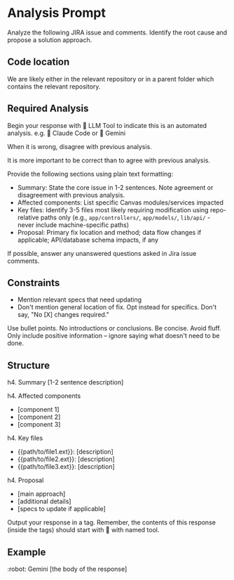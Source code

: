 # Analysis Prompt

Analyze the following JIRA issue and comments. Identify the root cause and propose a solution approach.

## Code location

We are likely either in the relevant repository or in a parent folder which contains the relevant repository.

## Required Analysis

Begin your response with
🤖 LLM Tool
to indicate this is an automated analysis.
e.g.
🤖 Claude Code
or
🤖 Gemini

When it is wrong, disagree with previous analysis.

It is more important to be correct than to agree with previous analysis.

Provide the following sections using plain text formatting:
- Summary: State the core issue in 1-2 sentences. Note agreement or disagreement with previous analysis.
- Affected components: List specific Canvas modules/services impacted
- Key files: Identify 3-5 files most likely requiring modification using repo-relative paths only (e.g., `app/controllers/`, `app/models/`, `lib/api/` - never include machine-specific paths)
- Proposal: Primary fix location and method; data flow changes if applicable; API/database schema impacts, if any

If possible, answer any unanswered questions asked in Jira issue comments.

## Constraints

- Mention relevant specs that need updating
- Don't mention general location of fix. Opt instead for specifics. Don't say, "No [X] changes required."

Use bullet points. No introductions or conclusions. Be concise. Avoid fluff. Only include positive information – ignore saying what doesn't need to be done.

## Structure

h4. Summary
[1-2 sentence description]

h4. Affected components
* [component 1]
* [component 2]
* [component 3]

h4. Key files
* {{path/to/file1.ext}}: [description]
* {{path/to/file2.ext}}: [description]
* {{path/to/file3.ext}}: [description]

h4. Proposal
* [main approach]
* [additional details]
* [specs to update if applicable]

Output your response in a <response></response> tag. Remember, the contents of this response (inside the <response></response> tags) should start with :robot: with named tool.

## Example

<response>
:robot: Gemini
[the body of the response]
</response>
